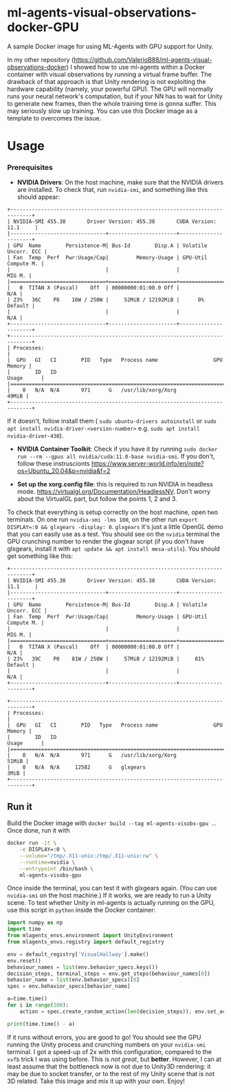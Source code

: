 # ml-agents-visual-observations-docker-GPU
A sample Docker image for using ML-Agents with GPU support for Unity. 

In my other repository (https://github.com/ValerioB88/ml-agents-visual-observations-docker) I showed how to use ml-agents within a Docker container with visual observations by running a virtual frame buffer. The drawback of that approach is that Unity rendering is not exploiting the hardware capability (namely, your powerful GPU). The GPU will normally runs your neural network's computation, but if your NN has to wait for Unity to generate new frames, then the whole training time is gonna suffer. 
This may seriously slow up training. You can use this Docker image as a template to overcomes the issue. 

# Usage
### Prerequisites
* **NVIDIA Drivers**: On the host machine, make sure that the NVIDIA drivers are installed. To check that, run `nvidia-smi`, and something like this should appear: 
```
+-----------------------------------------------------------------------------+
| NVIDIA-SMI 455.38       Driver Version: 455.38       CUDA Version: 11.1     |
|-------------------------------+----------------------+----------------------+
| GPU  Name        Persistence-M| Bus-Id        Disp.A | Volatile Uncorr. ECC |
| Fan  Temp  Perf  Pwr:Usage/Cap|         Memory-Usage | GPU-Util  Compute M. |
|                               |                      |               MIG M. |
|===============================+======================+======================|
|   0  TITAN X (Pascal)    Off  | 00000000:01:00.0 Off |                  N/A |
| 23%   36C    P8    16W / 250W |     52MiB / 12192MiB |      0%      Default |
|                               |                      |                  N/A |
+-------------------------------+----------------------+----------------------+
+-----------------------------------------------------------------------------+
| Processes:                                                                  |
|  GPU   GI   CI        PID   Type   Process name                  GPU Memory |
|        ID   ID                                                   Usage      |
|=============================================================================|
|    0   N/A  N/A       971      G   /usr/lib/xorg/Xorg                 49MiB |
+-----------------------------------------------------------------------------+
```
If it doesn't, follow install them ( `sudo ubuntu-drivers autoinstall` or `sudo apt install nvidia-driver-<version-number>` e.g. `sudo apt install nvidia-driver-430`).

* **NVIDIA Container Toolkit**: Check if you have it by running `sudo docker run --rm --gpus all nvidia/cuda:11.0-base nvidia-smi`. If you don't, follow these instruscionts  https://www.server-world.info/en/note?os=Ubuntu_20.04&p=nvidia&f=2

* **Set up the xorg.config file**: this is required to run NVIDIA in headless mode. https://virtualgl.org/Documentation/HeadlessNV. Don't worry about the VirtualGL part, but follow the points 1, 2 and 3.

To check that everything is setup correctly on the host machine, open two terminals. On one run `nvidia-smi -lms 100`, on the other run `export DISPLAY=:0 && glxgears -display: 0`. `glxgears` it's just a little OpenGL demo that you can easily use as a test. You should see on the `nvidia` terminal the GPU crunching number to render the glxgear script (if you don't have glxgears, install it with `apt update && apt install mesa-utils`). You should get something like this:
```
+-----------------------------------------------------------------------------+
| NVIDIA-SMI 455.38       Driver Version: 455.38       CUDA Version: 11.1     |
|-------------------------------+----------------------+----------------------+
| GPU  Name        Persistence-M| Bus-Id        Disp.A | Volatile Uncorr. ECC |
| Fan  Temp  Perf  Pwr:Usage/Cap|         Memory-Usage | GPU-Util  Compute M. |
|                               |                      |               MIG M. |
|===============================+======================+======================|
|   0  TITAN X (Pascal)    Off  | 00000000:01:00.0 Off |                  N/A |
| 23%   39C    P0    81W / 250W |     57MiB / 12192MiB |     81%      Default |
|                               |                      |                  N/A |
+-------------------------------+----------------------+----------------------+

+-----------------------------------------------------------------------------+
| Processes:                                                                  |
|  GPU   GI   CI        PID   Type   Process name                  GPU Memory |
|        ID   ID                                                   Usage      |
|=============================================================================|
|    0   N/A  N/A       971      G   /usr/lib/xorg/Xorg                 51MiB |
|    0   N/A  N/A     12582      G   glxgears                            3MiB |
+-----------------------------------------------------------------------------+
```
## Run it 
Build the Docker image with `docker build --tag ml-agents-visobs-gpu .`. Once done, run it with
```bash
docker run -it \
    -e DISPLAY=:0 \
    --volume="/tmp/.X11-unix:/tmp/.X11-unix:rw" \
    --runtime=nvidia \
    --entrypoint /bin/bash \
    ml-agents-visobs-gpu
```
Once inside the terminal, you can test it with glxgears again. (You can use `nvidia-smi` on the host machine.) If it works, we are ready to run a Unity scene.
To test whether Unity in ml-agents is actually running on the GPU, use this script in `python` inside the Docker container:
```python
import numpy as np
import time
from mlagents_envs.environment import UnityEnvironment
from mlagents_envs.registry import default_registry

env = default_registry['VisualHallway'].make()
env.reset()
behaviour_names = list(env.behavior_specs.keys())
decision_steps, terminal_steps = env.get_steps(behaviour_names[0])
behavior_name = list(env.behavior_specs)[0] 
spec = env.behavior_specs[behavior_name]

a=time.time()
for i in range(100):
	action = spec.create_random_action(len(decision_steps)); env.set_actions(behavior_name, action);env.step();

print(time.time() - a)
```

If it runs without errors, you are good to go! You should see the GPU running the Unity process and crunching numbers on your `nvidia-smi` terminal. I got a speed-up of 2x with this configuration, compared to the `xvfb` trick I was using before. This is _not great_, but **better**. However, I can at least assume that the bottleneck now is not due to Unity3D rendering: it may be due to socket transfer, or to the rest of my Unity scene that is not 3D related. 
Take this image and mix it up with your own. Enjoy!
